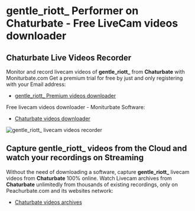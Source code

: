 # gentle_riott_ Performer on Chaturbate - Free LiveCam videos downloader

## Chaturbate Live Videos Recorder

Monitor and record livecam videos of **gentle_riott_** from **Chaturbate** with Moniturbate.com
Get a premium trial for free by just and only registering with your Email address:
* [gentle_riott_ Premium videos downloader](https://moniturbate.com/request-demo-licence-key.html)

Free livecam videos downloader - Moniturbate Software:
* [Chaturbate videos downloader](https://moniturbate.com/moniturbate-download-software.html)

![gentle_riott_ livecam videos recorder](https://peachurnet.com/templates/moniturbate-software.png)


## Capture gentle_riott_ videos from the Cloud and watch your recordings on Streaming

Without the need of downloading a software, capture **gentle_riott_** livecam videos from **Chaturbate** 100% online.
Watch Livecam archives from **Chaturbate** unlimitedly from thousands of existing recordings, only on Peachurbate.com and its websites network:
* [Chaturbate videos archives](https://peachurnet.com/)